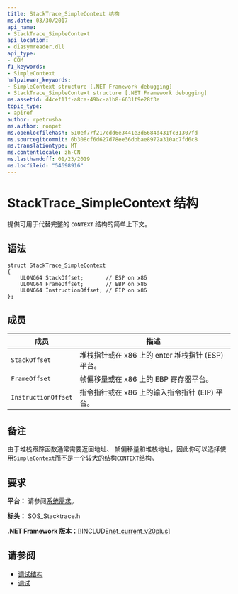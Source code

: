 ```yaml
---
title: StackTrace_SimpleContext 结构
ms.date: 03/30/2017
api_name:
- StackTrace_SimpleContext
api_location:
- diasymreader.dll
api_type:
- COM
f1_keywords:
- SimpleContext
helpviewer_keywords:
- SimpleContext structure [.NET Framework debugging]
- StackTrace_SimpleContext structure [.NET Framework debugging]
ms.assetid: d4cef11f-a8ca-49bc-a1b8-6631f9e28f3e
topic_type:
- apiref
author: rpetrusha
ms.author: ronpet
ms.openlocfilehash: 510ef77f217cdd6e3441e3d6684d431fc31307fd
ms.sourcegitcommit: 6b308cf6d627d78ee36dbbae8972a310ac7fd6c8
ms.translationtype: MT
ms.contentlocale: zh-CN
ms.lasthandoff: 01/23/2019
ms.locfileid: "54698916"
---
```

# <a name="stacktracesimplecontext-structure"></a>StackTrace_SimpleContext 结构
提供可用于代替完整的 `CONTEXT` 结构的简单上下文。  
  
## <a name="syntax"></a>语法  
  
```  
struct StackTrace_SimpleContext  
{  
    ULONG64 StackOffset;       // ESP on x86  
    ULONG64 FrameOffset;       // EBP on x86  
    ULONG64 InstructionOffset; // EIP on x86  
};  
```  
  
## <a name="members"></a>成员  
  
|成员|描述|  
|------------|-----------------|  
|`StackOffset`|堆栈指针或在 x86 上的 enter 堆栈指针 (ESP) 平台。|  
|`FrameOffset`|帧偏移量或在 x86 上的 EBP 寄存器平台。|  
|`InstructionOffset`|指令指针或在 x86 上的输入指令指针 (EIP) 平台。|  
  
## <a name="remarks"></a>备注  
 由于堆栈跟踪函数通常需要返回地址、 帧偏移量和堆栈地址，因此你可以选择使用`SimpleContext`而不是一个较大的结构`CONTEXT`结构。  
  
## <a name="requirements"></a>要求  
 **平台：** 请参阅[系统需求](../../../../docs/framework/get-started/system-requirements.md)。  
  
 **标头：** SOS_Stacktrace.h  
  
 **.NET Framework 版本：**[!INCLUDE[net_current_v20plus](../../../../includes/net-current-v20plus-md.md)]  
  
## <a name="see-also"></a>请参阅
- [调试结构](../../../../docs/framework/unmanaged-api/debugging/debugging-structures.md)
- [调试](../../../../docs/framework/unmanaged-api/debugging/index.md)
